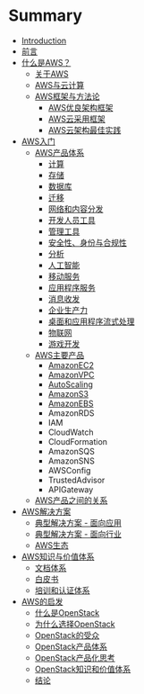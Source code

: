 # Summary

* [Introduction](README.md)
* [前言](前言.md)
* [什么是AWS？](about/AWS.md)
    * [关于AWS](about/aws/关于aws.md)
    * [AWS与云计算](about/awscloud/aws与云计算.md)
    * [AWS框架与方法论](about/awsmethod/aws框架和方法论.md)
        * [AWS优良架构框架](about/awsmethod/aws优良架构框架.md)
        * [AWS云采用框架](about/awsmethod/aws云采用框架.md)
        * [AWS云架构最佳实践](about/awsmethod/aws云架构最佳实践.md)
* [AWS入门](start/awsstart.md)
    * [AWS产品体系](start/productsys/aws产品体系.md)
        * [计算](start/productsys/计算.md)
        * [存储](start/productsys/存储.md)
        * [数据库](start/productsys/数据库.md)
        * [迁移](start/productsys/迁移.md)
        * [网络和内容分发](start/productsys/网络和内容分发.md)
        * [开发人员工具](start/productsys/开发人员工具.md)
        * [管理工具](start/productsys/管理工具.md)
        * [安全性、身份与合规性](start/productsys/安全性、身份与合规性.md)
        * [分析](start/productsys/分析.md)
        * [人工智能](start/productsys/人工智能.md)
        * [移动服务](start/productsys/移动服务.md)
        * [应用程序服务](start/productsys/应用程序服务.md)
        * [消息收发](start/productsys/消息收发.md)
        * [企业生产力](start/productsys/企业生产力.md)
        * [桌面和应用程序流式处理](start/productsys/桌面和应用程序流式处理.md)
        * [物联网](start/productsys/物联网.md)
        * [游戏开发](start/productsys/游戏开发.md)
    * [AWS主要产品](start/products/aws主要产品.md)
        * [AmazonEC2](start/products/amazonec2.md)
        * [AmazonVPC](start/products/amazonvpc.md)
        * [AutoScaling](start/products/autoscaling.md)
        * [AmazonS3](start/products/amazons3.md)
        * [AmazonEBS](start/products/amazonebs.md)
        * AmazonRDS
        * IAM
        * CloudWatch
        * CloudFormation
        * AmazonSQS
        * AmazonSNS
        * AWSConfig
        * TrustedAdvisor
        * APIGateway
    * [AWS产品之间的关系](start/relation/aws产品间的关系.md)
* [AWS解决方案](solution/awssolution.md)
    * [典型解决方案 - 面向应用](solution/application/aws应用解决方案.md)
    * [典型解决方案 - 面向行业](solution/industry/aws行业解决方案.md)
    * [AWS生态](solution/marketplace/aws生态.md)
* [AWS知识与价值体系](knowledge/aws知识与价值体系.md)
    * [文档体系](knowledge/docs/文档体系.md)
    * [白皮书](knowledge/whitepaper/白皮书.md)
    * [培训和认证体系](knowledge/training/培训和认证.md)
* [AWS的启发](aws的启发.md)
    * [什么是OpenStack](conclusion/openstack/openstack.md)
    * [为什么选择OpenStack](conclusion/whyos/whyopenstack.md)
    * [OpenStack的受众](conclusion/osuser/openstackuser.md)
    * [OpenStack产品体系](conclusion/osproduct/osproduct.md)
    * [OpenStack产品化思考](conclusion/osproduct2/osproduct2.md)
    * [OpenStack知识和价值体系](conclusion/osknowledge/osknowledge.md)
    * [结论](conclusion/conclusion.md)

